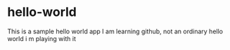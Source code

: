 # hello-world
This is a sample hello world app
I am learning github, not an ordinary hello world i m playing with it
